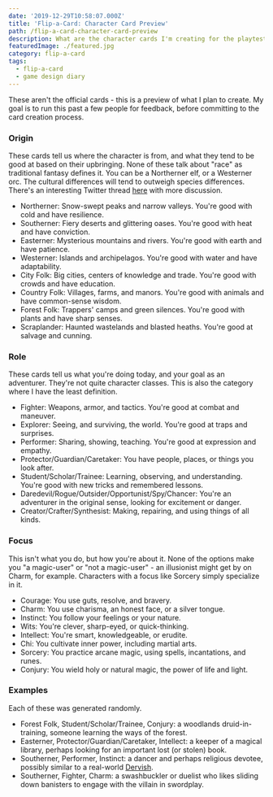 ```yaml
---
date: '2019-12-29T10:58:07.000Z'
title: 'Flip-a-Card: Character Card Preview'
path: /flip-a-card-character-card-preview
description: What are the character cards I'm creating for the playtest deck?
featuredImage: ./featured.jpg
category: flip-a-card
tags:
  - flip-a-card
  - game design diary
---
```

    


These aren't the official cards - this is a preview of what I plan to create. My goal is to run this past a few people for feedback, before committing to the card creation process.

### Origin

These cards tell us where the character is from, and what they tend to be good at based on their upbringing. None of these talk about "race" as traditional fantasy defines it. You can be a Northerner elf, or a Westerner orc. The cultural differences will tend to outweigh species differences. There's an interesting Twitter thread [here](https://twitter.com/caudelac/status/1198687767234056194) with more discussion.

* Northerner: Snow-swept peaks and narrow valleys. You're good with cold and have resilience.
* Southerner: Fiery deserts and glittering oases. You're good with heat and have conviction.
* Easterner: Mysterious mountains and rivers. You're good with earth and have patience.
* Westerner: Islands and archipelagos. You're good with water and have adaptability.
* City Folk: Big cities, centers of knowledge and trade. You're good with crowds and have education.
* Country Folk: Villages, farms, and manors. You're good with animals and have common-sense wisdom.
* Forest Folk: Trappers' camps and green silences. You're good with plants and have sharp senses.
* Scraplander: Haunted wastelands and blasted heaths. You're good at salvage and cunning.

### Role

These cards tell us what you're doing today, and your goal as an adventurer. They're not quite character classes. This is also the category where I have the least definition.

* Fighter: Weapons, armor, and tactics. You're good at combat and maneuver.
* Explorer: Seeing, and surviving, the world. You're good at traps and surprises.
* Performer: Sharing, showing, teaching. You're good at expression and empathy.
* Protector/Guardian/Caretaker: You have people, places, or things you look after.
* Student/Scholar/Trainee: Learning, observing, and understanding. You're good with new tricks and remembered lessons.
* Daredevil/Rogue/Outsider/Opportunist/Spy/Chancer: You're an adventurer in the original sense, looking for excitement or danger.
* Creator/Crafter/Synthesist: Making, repairing, and using things of all kinds.

### Focus

This isn't what you do, but how you're about it. None of the options make you "a magic-user" or "not a magic-user" - an illusionist might get by on Charm, for example. Characters with a focus like Sorcery simply specialize in it.

* Courage: You use guts, resolve, and bravery.
* Charm: You use charisma, an honest face, or a silver tongue.
* Instinct: You follow your feelings or your nature.
* Wits: You're clever, sharp-eyed, or quick-thinking.
* Intellect: You're smart, knowledgeable, or erudite.
* Chi: You cultivate inner power, including martial arts.
* Sorcery: You practice arcane magic, using spells, incantations, and runes.
* Conjury: You wield holy or natural magic, the power of life and light.

### Examples

Each of these was generated randomly.

* Forest Folk, Student/Scholar/Trainee, Conjury: a woodlands druid-in-training, someone learning the ways of the forest.
* Easterner, Protector/Guardian/Caretaker, Intellect: a keeper of a magical library, perhaps looking for an important lost (or stolen) book.
* Southerner, Performer, Instinct: a dancer and perhaps religious devotee, possibly similar to a real-world [Dervish](https://en.wikipedia.org/wiki/Dervish).
* Southerner, Fighter, Charm: a swashbuckler or duelist who likes sliding down banisters to engage with the villain in swordplay.


    